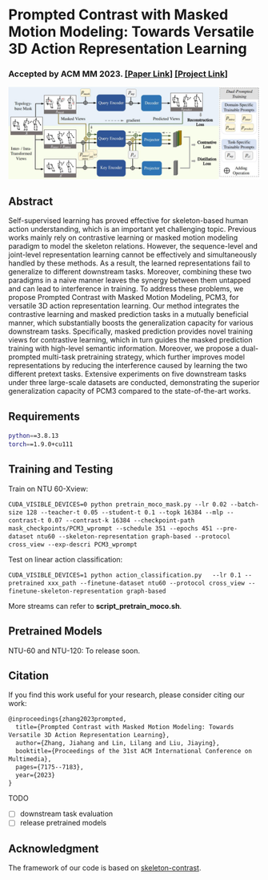# Prompted Contrast with Masked Motion Modeling: Towards Versatile 3D Action Representation Learning

### Accepted by **ACM MM 2023**. [[Paper Link]](https://arxiv.org/abs/2308.03975) [[Project Link]](https://jhang2020.github.io/Projects/PCM3/PCM3.html)

![](./images/pipe.jpg)

## Abstract
Self-supervised learning has proved effective for skeleton-based human action understanding, which is an important yet challenging topic. Previous works mainly rely on contrastive learning or masked motion modeling paradigm to model the skeleton relations. However, the sequence-level and joint-level representation learning cannot be effectively and simultaneously handled by these methods. As a result, the learned representations fail to generalize to different downstream tasks. Moreover, combining these two paradigms in a naive manner leaves the synergy between them untapped and can lead to interference in training. To address these problems, we propose Prompted Contrast with Masked Motion Modeling, PCM3, for versatile 3D action representation learning. Our method integrates the contrastive learning and masked prediction tasks in a mutually beneficial manner, which substantially boosts the generalization capacity for various downstream tasks. Specifically, masked prediction provides novel training views for contrastive learning, which in turn guides the masked prediction training with high-level semantic information. Moreover, we propose a dual-prompted multi-task pretraining strategy, which further improves model representations by reducing the interference caused by learning the two different pretext tasks. Extensive experiments on five downstream tasks under three large-scale datasets are conducted, demonstrating the superior generalization capacity of PCM3 compared to the state-of-the-art works.

## Requirements

```bash
python==3.8.13
torch==1.9.0+cu111
```

## Training and Testing
Train on NTU 60-Xview:
```
CUDA_VISIBLE_DEVICES=0 python pretrain_moco_mask.py --lr 0.02 --batch-size 128 --teacher-t 0.05 --student-t 0.1 --topk 16384 --mlp --contrast-t 0.07 --contrast-k 16384 --checkpoint-path mask_checkpoints/PCM3_wprompt --schedule 351 --epochs 451 --pre-dataset ntu60 --skeleton-representation graph-based --protocol cross_view --exp-descri PCM3_wprompt
```
Test on linear action classification:
```
CUDA_VISIBLE_DEVICES=1 python action_classification.py   --lr 0.1 --pretrained xxx_path --finetune-dataset ntu60 --protocol cross_view --finetune-skeleton-representation graph-based
```
More streams can refer to **script_pretrain_moco.sh**.

## Pretrained Models
NTU-60 and NTU-120: To release soon.

## Citation
If you find this work useful for your research, please consider citing our work:
```
@inproceedings{zhang2023prompted,
  title={Prompted Contrast with Masked Motion Modeling: Towards Versatile 3D Action Representation Learning},
  author={Zhang, Jiahang and Lin, Lilang and Liu, Jiaying},
  booktitle={Proceedings of the 31st ACM International Conference on Multimedia},
  pages={7175--7183},
  year={2023}
}
```
TODO
- [ ] downstream task evaluation
- [ ] release pretrained models

## Acknowledgment
The framework of our code is based on [skeleton-contrast](https://github.com/fmthoker/skeleton-contrast).
